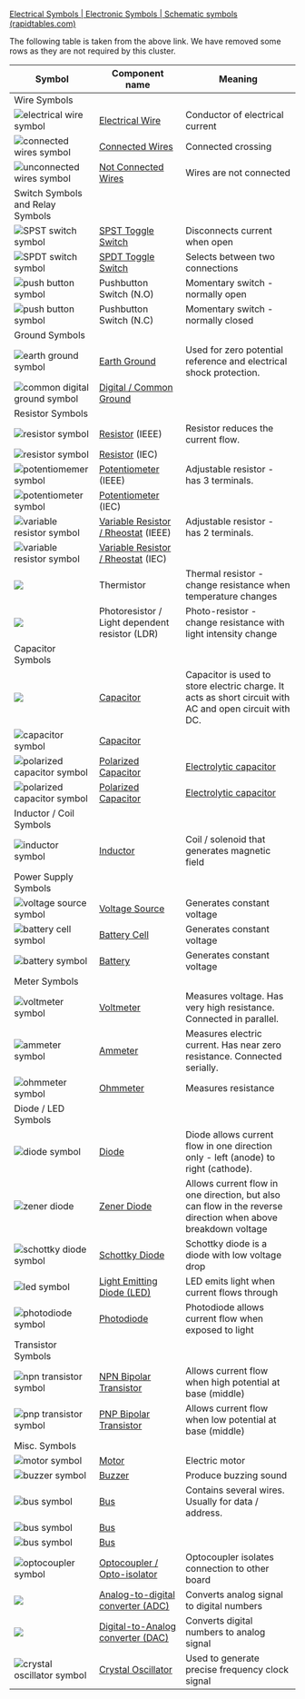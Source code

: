 [Electrical Symbols | Electronic Symbols | Schematic symbols (rapidtables.com)](https://www.rapidtables.com/electric/electrical_symbols.html)

The following table is taken from the above link. We have removed some rows as they are not required by this cluster.

| Symbol                                                                                                     | Component name                                                                                 | Meaning                                                                                                       |
| ---------------------------------------------------------------------------------------------------------- | ---------------------------------------------------------------------------------------------- | ------------------------------------------------------------------------------------------------------------- |
| Wire Symbols                                                                                               |                                                                                                |                                                                                                               |
| ![electrical wire symbol](https://www.rapidtables.com/electric/symbols/wire.GIF)                           | [Electrical Wire](https://en.wikipedia.org/wiki/Electrical_wiring)                             | Conductor of electrical current                                                                               |
| ![connected wires symbol](https://www.rapidtables.com/electric/symbols/wires%20connected.GIF)              | [Connected Wires](https://en.wikipedia.org/wiki/Electrical_wiring)                             | Connected crossing                                                                                            |
| ![unconnected wires symbol](https://www.rapidtables.com/electric/symbols/wires%20not%20connected.GIF)      | [Not Connected Wires](https://en.wikipedia.org/wiki/Electrical_wiring)                         | Wires are not connected                                                                                       |
| Switch Symbols and Relay Symbols                                                                           |                                                                                                |                                                                                                               |
| ![SPST switch symbol](https://www.rapidtables.com/electric/symbols/switch.GIF)                             | [SPST Toggle Switch](https://en.wikipedia.org/wiki/Switch)                                     | Disconnects current when open                                                                                 |
| ![SPDT switch symbol](https://www.rapidtables.com/electric/symbols/switch%20II.GIF)                        | [SPDT Toggle Switch](https://en.wikipedia.org/wiki/Switch)                                     | Selects between two connections                                                                               |
| ![push button symbol](https://www.rapidtables.com/electric/symbols/push%20button.GIF)                      | Pushbutton Switch (N.O)                                                                        | Momentary switch - normally open                                                                              |
| ![push button symbol](https://www.rapidtables.com/electric/symbols/push%20button%20II.GIF)                 | Pushbutton Switch (N.C)                                                                        | Momentary switch - normally closed                                                                            |
| Ground Symbols                                                                                             |                                                                                                |                                                                                                               |
| ![earth  ground symbol](https://www.rapidtables.com/electric/symbols/ground%20earth.GIF)                   | [Earth Ground](https://en.wikipedia.org/wiki/Ground_(electricity))                             | Used for zero potential reference and electrical shock protection.                                            |
| ![common digital ground symbol](https://www.rapidtables.com/electric/symbols/ground%20digital.GIF)         | [Digital / Common Ground](https://en.wikipedia.org/wiki/Ground_(electricity))                  |                                                                                                               |
| Resistor Symbols                                                                                           |                                                                                                |                                                                                                               |
| ![resistor symbol](https://www.rapidtables.com/electric/symbols/resistor.GIF)                              | [Resistor](https://www.rapidtables.com/electric/resistor.html) (IEEE)                          | Resistor reduces the current flow.                                                                            |
| ![resistor symbol](https://www.rapidtables.com/electric/symbols/resistor%20II.GIF)                         | [Resistor](https://www.rapidtables.com/electric/resistor.html) (IEC)                           |                                                                                                               |
| ![potentiomemer symbol](https://www.rapidtables.com/electric/symbols/potentiometer.GIF)                    | [Potentiometer](https://en.wikipedia.org/wiki/Potentiometer) (IEEE)                            | Adjustable resistor - has 3 terminals.                                                                        |
| ![potentiometer symbol](https://www.rapidtables.com/electric/symbols/potentiometer%20II.GIF)               | [Potentiometer](https://en.wikipedia.org/wiki/Potentiometer) (IEC)                             |                                                                                                               |
| ![variable resistor symbol](https://www.rapidtables.com/electric/symbols/variable%20resistor.GIF)          | [Variable Resistor / Rheostat](https://en.wikipedia.org/wiki/Potentiometer) (IEEE)             | Adjustable resistor - has 2 terminals.                                                                        |
| ![variable resistor symbol](https://www.rapidtables.com/electric/symbols/variable_resistor%20II.GIF)       | [Variable Resistor / Rheostat](https://en.wikipedia.org/wiki/Potentiometer) (IEC)              |                                                                                                               |
| ![](https://www.rapidtables.com/electric/symbols/thermistor.gif)                                           | Thermistor                                                                                     | Thermal resistor - change resistance when temperature changes                                                 |
| ![](https://www.rapidtables.com/electric/symbols/photoresistor.gif)                                        | Photoresistor / Light dependent resistor (LDR)                                                 | Photo-resistor - change resistance with light intensity change                                                |
| Capacitor Symbols                                                                                          |                                                                                                |                                                                                                               |
| ![](https://www.rapidtables.com/electric/symbols/capacitor.GIF)                                            | [Capacitor](https://www.rapidtables.com/electric/capacitor.html)                               | Capacitor is used to store electric charge. It acts as short circuit with AC and open circuit with DC.        |
| ![capacitor symbol](https://www.rapidtables.com/electric/symbols/capacitor%20II.GIF)                       | [Capacitor](https://www.rapidtables.com/electric/capacitor.html)                               |                                                                                                               |
| ![polarized capacitor symbol](https://www.rapidtables.com/electric/symbols/capacitor%20polarized.GIF)      | [Polarized Capacitor](https://en.wikipedia.org/wiki/Capacitor)                                 | [Electrolytic capacitor](https://en.wikipedia.org/wiki/Electrolytic_capacitor)                                |
| ![polarized capacitor symbol](https://www.rapidtables.com/electric/symbols/capacitor%20polarized%20II.GIF) | [Polarized Capacitor](https://en.wikipedia.org/wiki/Capacitor)                                 | [Electrolytic capacitor](https://en.wikipedia.org/wiki/Electrolytic_capacitor)                                |
| Inductor / Coil Symbols                                                                                    |                                                                                                |                                                                                                               |
| ![inductor symbol](https://www.rapidtables.com/electric/symbols/inductor.GIF)                              | [Inductor](https://www.rapidtables.com/electric/inductor.html)                                 | Coil / solenoid that generates magnetic field                                                                 |
| Power Supply Symbols                                                                                       |                                                                                                |                                                                                                               |
| ![voltage source symbol](https://www.rapidtables.com/electric/symbols/voltage%20source.GIF)                | [Voltage Source](https://en.wikipedia.org/wiki/Voltage_source)                                 | Generates constant voltage                                                                                    |
| ![battery cell symbol](https://www.rapidtables.com/electric/symbols/battery%20cell.GIF)                    | [Battery Cell](https://en.wikipedia.org/wiki/Battery_(electricity))                            | Generates constant voltage                                                                                    |
| ![battery symbol](https://www.rapidtables.com/electric/symbols/battery.GIF)                                | [Battery](https://en.wikipedia.org/wiki/Battery_(electricity))                                 | Generates constant voltage                                                                                    |
| Meter Symbols                                                                                              |                                                                                                |                                                                                                               |
| ![voltmeter symbol](https://www.rapidtables.com/electric/symbols/voltmeter.GIF)                            | [Voltmeter](https://en.wikipedia.org/wiki/Voltmeter)                                           | Measures voltage. Has very high resistance. Connected in parallel.                                            |
| ![ammeter symbol](https://www.rapidtables.com/electric/symbols/ammeter.GIF)                                | [Ammeter](https://en.wikipedia.org/wiki/Ammeter)                                               | Measures electric current. Has near zero resistance. Connected serially.                                      |
| ![ohmmeter symbol](https://www.rapidtables.com/electric/symbols/ohmmeter.GIF)                              | [Ohmmeter](https://en.wikipedia.org/wiki/Ohmmeter)                                             | Measures resistance                                                                                           |
| Diode / LED Symbols                                                                                        |                                                                                                |                                                                                                               |
| ![diode symbol](https://www.rapidtables.com/electric/symbols/diode.GIF)                                    | [Diode](https://en.wikipedia.org/wiki/Diode)                                                   | Diode allows current flow in one direction only - left (anode) to right (cathode).                            |
| ![zener diode](https://www.rapidtables.com/electric/symbols/zener%20diode.GIF)                             | [Zener Diode](https://en.wikipedia.org/wiki/Zener_diode)                                       | Allows current flow in one direction, but also can flow in the reverse direction when above breakdown voltage |
| ![schottky diode symbol](https://www.rapidtables.com/electric/symbols/schottky%20diode.GIF)                | [Schottky Diode](https://en.wikipedia.org/wiki/Schottky_diode)                                 | Schottky diode is a diode with low voltage drop                                                               |
| ![led symbol](https://www.rapidtables.com/electric/symbols/led.GIF)                                        | [Light Emitting Diode (LED)](https://en.wikipedia.org/wiki/LED)                                | LED emits light when current flows through                                                                    |
| ![photodiode symbol](https://www.rapidtables.com/electric/symbols/photodiode.GIF)                          | [Photodiode](https://en.wikipedia.org/wiki/Photodiode)                                         | Photodiode allows current flow when exposed to light                                                          |
| Transistor Symbols                                                                                         |                                                                                                |                                                                                                               |
| ![npn transistor symbol](https://www.rapidtables.com/electric/symbols/NPN%20transistor.GIF)                | [NPN Bipolar Transistor](https://en.wikipedia.org/wiki/Bipolar_junction_transistor#NPN)        | Allows current flow when high potential at base (middle)                                                      |
| ![pnp transistor symbol](https://www.rapidtables.com/electric/symbols/PNP%20transistor.GIF)                | [PNP Bipolar Transistor](https://en.wikipedia.org/wiki/Bipolar_junction_transistor#PNP)        | Allows current flow when low potential at base (middle)                                                       |
| Misc. Symbols                                                                                              |                                                                                                |                                                                                                               |
| ![motor symbol](https://www.rapidtables.com/electric/symbols/motor.GIF)                                    | [Motor](https://en.wikipedia.org/wiki/Electric_motor)                                          | Electric motor                                                                                                |
| ![buzzer symbol](https://www.rapidtables.com/electric/symbols/buzzer.PNG)                                  | [Buzzer](https://en.wikipedia.org/wiki/Buzzer)                                                 | Produce buzzing sound                                                                                         |
| ![bus symbol](https://www.rapidtables.com/electric/symbols/bus.GIF)                                        | [Bus](https://en.wikipedia.org/wiki/Electrical_bus)                                            | Contains several wires. Usually for data / address.                                                           |
| ![bus symbol](https://www.rapidtables.com/electric/symbols/bus%20II.GIF)                                   | [Bus](https://en.wikipedia.org/wiki/Electrical_bus)                                            |                                                                                                               |
| ![bus symbol](https://www.rapidtables.com/electric/symbols/bus%20III.GIF)                                  | [Bus](https://en.wikipedia.org/wiki/Electrical_bus)                                            |                                                                                                               |
| ![optocoupler symbol](https://www.rapidtables.com/electric/symbols/optocoupler.GIF)                        | [Optocoupler / Opto-isolator](https://en.wikipedia.org/wiki/Optocoupler)                       | Optocoupler isolates connection to other board                                                                |
| ![](https://www.rapidtables.com/electric/symbols/adc.GIF)                                                  | [Analog-to-digital converter (ADC)](https://en.wikipedia.org/wiki/Analog-to-digital_converter) | Converts analog signal to digital numbers                                                                     |
| ![](https://www.rapidtables.com/electric/symbols/dac.GIF)                                                  | [Digital-to-Analog converter (DAC)](https://en.wikipedia.org/wiki/Digital-to-analog_converter) | Converts digital numbers to analog signal                                                                     |
| ![crystal oscillator symbol](https://www.rapidtables.com/electric/symbols/oscillator%20crystal.GIF)        | [Crystal Oscillator](https://en.wikipedia.org/wiki/Crystal_oscillator)                         | Used to generate precise frequency clock signal                                                               |
